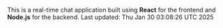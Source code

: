 This is a real-time chat application built using **React** for the frontend and **Node.js** for the backend.
Last updated: Thu Jan 30 03:08:26 UTC 2025
